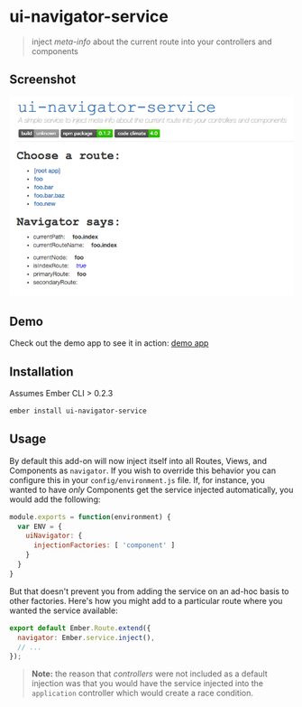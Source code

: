 # ui-navigator-service
> inject _meta-info_ about the current route into your controllers and components

## Screenshot

![ ](ui-navigator.gif)


## Demo

Check out the demo app to see it in action: [demo app](https://ui-navigator-service.firebaseapp.com)

## Installation

Assumes Ember CLI > 0.2.3

````bash
ember install ui-navigator-service
````

## Usage

By default this add-on will now inject itself into all Routes, Views, and Components as `navigator`. If you wish to override this behavior you can configure this in your `config/environment.js` file. If, for instance, you wanted to have _only_ Components get the service injected automatically, you would add the following:

````javascript
module.exports = function(environment) {
  var ENV = {
    uiNavigator: {
      injectionFactories: [ 'component' ]
    }
  }
}
````

But that doesn't prevent you from adding the service on an ad-hoc basis to other factories. Here's how you might add to a particular route where you wanted the service available:

````javascript
export default Ember.Route.extend({
  navigator: Ember.service.inject(),
  // ...
});
````

> **Note:** the reason that _controllers_ were not included as a default injection was that you would have the service injected into the `application` controller which would create a race condition.
